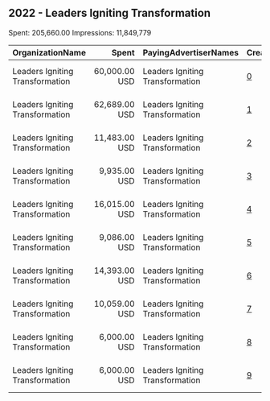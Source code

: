 ## 2022 - Leaders Igniting Transformation 
Spent: 205,660.00
Impressions: 11,849,779

|OrganizationName|Spent|PayingAdvertiserNames|CreativeUrls|Impressions|Genders|AgeBrackets|CountryCodes|BillingAddresses|CandidateBallotInformation|
|:---|---:|:---|:---|---:|:---|:---|:---|:---|:---|
|Leaders Igniting Transformation|60,000.00 USD|Leaders Igniting Transformation|[0](https://www.snap.com/political-ads/asset/14dfaf77552e18a189a40b762ba572e7356ffb0146ca8aba8dabca6f4f2a7dcd?mediaType=png)|4,963,824||17-35|united states|"2201 N. Martin Luther King Dr,Milwaukee,53212,US"||
|Leaders Igniting Transformation|62,689.00 USD|Leaders Igniting Transformation|[1](https://www.snap.com/political-ads/asset/be43b987b6f888342f6dc9853d773d6f2c972790c9b5a0497cf8741d1af614e9?mediaType=png)|1,836,209||17-35|united states|"2201 N. Martin Luther King Dr,Milwaukee,53212,US"||
|Leaders Igniting Transformation|11,483.00 USD|Leaders Igniting Transformation|[2](https://www.snap.com/political-ads/asset/5c87a4a58dcb29d857feb45d282fed5f79d80753808484f28f7a54467515c25b?mediaType=png)|1,027,631||17-35|united states|"2201 N. Martin Luther King Dr,Milwaukee,53212,US"||
|Leaders Igniting Transformation|9,935.00 USD|Leaders Igniting Transformation|[3](https://www.snap.com/political-ads/asset/094c43c86569c40b0f932eb713852b4f9626eb9c17800a6b6daf872bebf68bcd?mediaType=jpeg)|858,091||17-35|united states|"2201 N. Martin Luther King Dr,Milwaukee,53212,US"||
|Leaders Igniting Transformation|16,015.00 USD|Leaders Igniting Transformation|[4](https://www.snap.com/political-ads/asset/c01719d7ef4736b549e4953afda0d49ae7416e0d46ea704f7cae473a1ddb5bce?mediaType=png)|767,684||17-34|united states|"2201 N. Martin Luther King Dr,Milwaukee,53212,US"||
|Leaders Igniting Transformation|9,086.00 USD|Leaders Igniting Transformation|[5](https://www.snap.com/political-ads/asset/75767819b2a7f622ac6f025824c83f9bf3fc1053adf0107c3be0c2a17f22c897?mediaType=jpeg)|706,779||18-35|united states|"2201 N. Martin Luther King Dr,Milwaukee,53212,US"||
|Leaders Igniting Transformation|14,393.00 USD|Leaders Igniting Transformation|[6](https://www.snap.com/political-ads/asset/83df687991b1103b15cd46aef288f6b39aa3c339969489e0cd444e34d0892a25?mediaType=png)|704,354||18-34|united states|"2201 N. Martin Luther King Dr,Milwaukee,53212,US"||
|Leaders Igniting Transformation|10,059.00 USD|Leaders Igniting Transformation|[7](https://www.snap.com/political-ads/asset/05122957104570aa56d807caee81171e6f702d07a94be59289c7946e8cef42ab?mediaType=png)|461,785||17-35|united states|"2201 N. Martin Luther King Dr,Milwaukee,53212,US"||
|Leaders Igniting Transformation|6,000.00 USD|Leaders Igniting Transformation|[8](https://www.snap.com/political-ads/asset/f535c751baa510ee5192016152518da6bde0be707ba8afcdcebd51d4735c0aa5?mediaType=jpeg)|269,348||18-49|united states|"2201 N. Martin Luther King Dr,Milwaukee,53212,US"|Online Voter Registration|
|Leaders Igniting Transformation|6,000.00 USD|Leaders Igniting Transformation|[9](https://www.snap.com/political-ads/asset/7f2f149a21093d11b836f447db74cf879eee144508f9562b7f3d50ee38db53a1?mediaType=jpeg)|254,074||18-49|united states|"2201 N. Martin Luther King Dr,Milwaukee,53212,US"||
